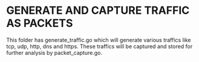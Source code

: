 # GENERATE AND CAPTURE TRAFFIC AS PACKETS

This folder has generate_traffic.go which will generate various traffics like tcp, udp, http, dns and https. These traffics will be captured and stored for further analysis by packet_capture.go.
